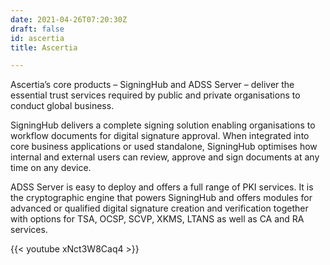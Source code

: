 ```yaml
---
date: 2021-04-26T07:20:30Z
draft: false
id: ascertia
title: Ascertia

---
```


Ascertia’s core products – SigningHub and ADSS Server – deliver the essential trust services required by public and private organisations to conduct global business.

SigningHub delivers a complete signing solution enabling organisations to workflow documents for digital signature approval. When integrated into core business applications or used standalone, SigningHub optimises how internal and external users can review, approve and sign documents at any time on any device.

ADSS Server is easy to deploy and offers a full range of PKI services. It is the cryptographic engine that powers SigningHub and offers modules for advanced or qualified digital signature creation and verification together with options for TSA, OCSP, SCVP, XKMS, LTANS as well as CA and RA services.

{{< youtube xNct3W8Caq4 >}}